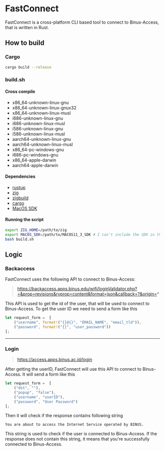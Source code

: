 # FastConnect

FastConnect is a cross-platform CLI based tool to connect to Binus-Access, that is written in Rust.

## How to build

### Cargo

```bash
cargo build --release
```

### build.sh

#### Cross compile

- x86_64-unknown-linux-gnu
- x86_64-unknown-linux-gnux32
- x86_64-unknown-linux-musl
- i686-unknown-linux-gnu
- i686-unknown-linux-musl
- i586-unknown-linux-gnu
- i586-unknown-linux-musl
- aarch64-unknown-linux-gnu
- aarch64-unknown-linux-musl
- x86_64-pc-windows-gnu
- i686-pc-windows-gnu
- x86_64-apple-darwin
- aarch64-apple-darwin

#### Dependencies

- [rustup](https://rustup.rs/)
- [zig](https://ziglang.org/)
- [zigbuild](https://github.com/rust-cross/cargo-zigbuild)
- [cargo](https://doc.rust-lang.org/cargo/getting-started/installation.html)
- [MacOS SDK](https://developer.apple.com/macos/)

#### Running the script

```bash
export ZIG_HOME=/path/to/zig
export MACOS_SDK=/path/to/MACOS11_3_SDK # I can't include the SDK in the repo due to the licensing
bash build.sh
```

## Logic

### Backaccess
FastConnect uses the following API to connect to Binus-Access:

> https://backaccess.apps.binus.edu/wifi/loginValidator.php?=&prop=revisions&rvprop=content&format=json&callback=?&origin=*

This API is used to get the id of the user, that will be used to connect to Binus-Access. To get the user ID we need
to send a form like this
```rust
let request_form =  [
    ("username", format!("{}@{}", "EMAIL_NAME", "email_tld")),
    ("password", format!("{}", "user_password"))
];
```
---
### Login

> https://access.apps.binus.ac.id/login

After getting the userID, FastConnect will use this API to connect to Binus-Access. It will send
a form like this
```rust
let request_form =  [
    ("dst", ""),
    ("popup", "false"),
    ("username", "userID"),
    ("password", "User Password")
];
```

Then it will check if the response contains following string
```text
You are about to access the Internet Service operated by BINUS.
```
This string is used to check if the user is connected to Binus-Access. If the response
does not contain this string, it means that you're successfully connected to Binus-Access.